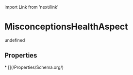 import Link from 'next/link'
# MisconceptionsHealthAspect

undefined

## Properties

<Grid>
* [](/Properties/Schema.org/)

</Grid>

